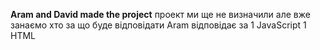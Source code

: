 **Aram and David made the project**
проект ми ще не визначили але вже занаємо хто за що буде відповідати
Aram відповідає за 
1 JavaScript
1 HTML
